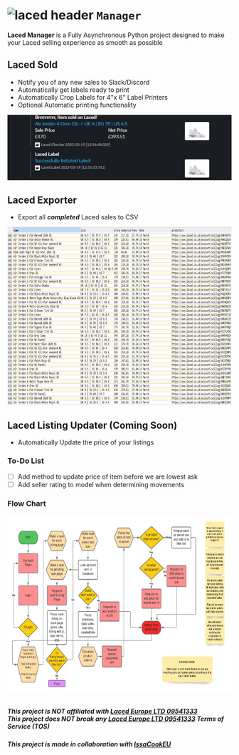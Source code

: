 # ![laced header](https://www.laced.co.uk/assets/logo-dbae9172089175cf83982122e506000a0aabd227d8696e3852bea61aa5baf7b4.svg "Designed to make your selling experience on Laced as smooth as possible") **`Manager`**
**Laced Manager** is a Fully Asynchronous Python project designed to make your Laced selling experience as smooth as possible
## Laced Sold
- Notify you of any new sales to Slack/Discord
- Automatically get labels ready to print
- Automatically Crop Labels for 4"x 6" Label Printers
- Optional Automatic printing functionality

![laced sold](https://github.com/Bogo-Issacook/Laced-Manager/blob/main/laced_sold.PNG?raw=true)

## Laced Exporter
- Export all ***completed*** Laced sales to CSV

<img src="https://github.com/Bogo-Issacook/Laced-Manager/blob/main/laced_export.PNG?raw=true" width="800" height="400">

## Laced Listing Updater (Coming Soon)
- Automatically Update the price of your listings

### To-Do List
- [ ] Add method to update price of item before we are lowest ask
- [ ] Add seller rating to model when determining movements

### Flow Chart

<img src="https://github.com/Bogo-Issacook/Laced-Manager/blob/main/laced_listing_flow.png?raw=true" width="800" height="400">

##
[laced-url]: https://www.laced.co.uk
***This project is NOT affiliated with [Laced Europe LTD 09541333][laced-url]***</br>
***This project does NOT break any [Laced Europe LTD 09541333][laced-url] Terms of Service (TOS)***
###
[issacook-twitter]: https://twitter.com/IssaCookEU
***This project is made in collaboration with [IssaCookEU][issacook-twitter]***
